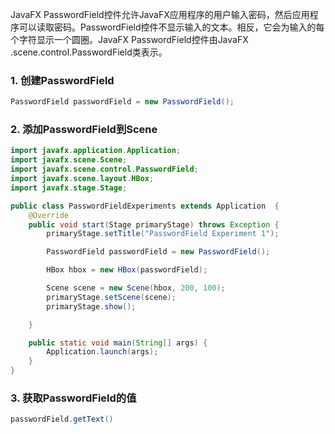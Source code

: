 

JavaFX PasswordField控件允许JavaFX应用程序的用户输入密码，然后应用程序可以读取密码。PasswordField控件不显示输入的文本。相反，它会为输入的每个字符显示一个圆圈。JavaFX PasswordField控件由JavaFX .scene.control.PasswordField类表示。

### 1. 创建PasswordField

```java
PasswordField passwordField = new PasswordField();
```

### 2. 添加PasswordField到Scene

```java
import javafx.application.Application;
import javafx.scene.Scene;
import javafx.scene.control.PasswordField;
import javafx.scene.layout.HBox;
import javafx.stage.Stage;

public class PasswordFieldExperiments extends Application  {
    @Override
    public void start(Stage primaryStage) throws Exception {
        primaryStage.setTitle("PasswordField Experiment 1");

        PasswordField passwordField = new PasswordField();

        HBox hbox = new HBox(passwordField);

        Scene scene = new Scene(hbox, 200, 100);
        primaryStage.setScene(scene);
        primaryStage.show();

    }

    public static void main(String[] args) {
        Application.launch(args);
    }
}
```

### 3. 获取PasswordField的值

```java
passwordField.getText()
```

